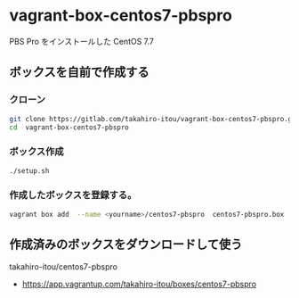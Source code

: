 # vagrant-box-centos7-pbspro

PBS Pro をインストールした CentOS 7.7

## ボックスを自前で作成する

### クローン

```bash
git clone https://gitlab.com/takahiro-itou/vagrant-box-centos7-pbspro.git
cd  vagrant-box-centos7-pbspro
```

### ボックス作成

```bash
./setup.sh
```

### 作成したボックスを登録する。

```bash
vagrant box add  --name <yourname>/centos7-pbspro  centos7-pbspro.box
```

## 作成済みのボックスをダウンロードして使う

takahiro-itou/centos7-pbspro
- https://app.vagrantup.com/takahiro-itou/boxes/centos7-pbspro

